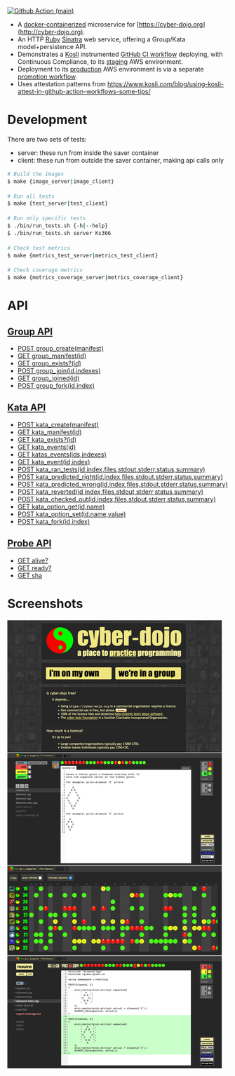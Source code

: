 [![Github Action (main)](https://github.com/cyber-dojo/saver/actions/workflows/commit_trigger.yml/badge.svg?branch=main)](https://github.com/cyber-dojo/saver/actions)

- A [docker-containerized](https://hub.docker.com/r/cyberdojo/saver/tags) microservice for [https://cyber-dojo.org](http://cyber-dojo.org).
- An HTTP [Ruby](https://www.ruby-lang.org) [Sinatra](http://sinatrarb.com/) web service, offering a Group/Kata model+persistence API.
- Demonstrates a [Kosli](https://www.kosli.com/) instrumented [GitHub CI workflow](https://app.kosli.com/cyber-dojo/flows/saver-ci/trails/) 
  deploying, with Continuous Compliance, to its [staging](https://app.kosli.com/cyber-dojo/environments/aws-beta/snapshots/) AWS environment.
- Deployment to its [production](https://app.kosli.com/cyber-dojo/environments/aws-prod/snapshots/) AWS environment is via a separate [promotion workflow](https://github.com/cyber-dojo/aws-prod-co-promotion).
- Uses attestation patterns from https://www.kosli.com/blog/using-kosli-attest-in-github-action-workflows-some-tips/

# Development

There are two sets of tests:
- server: these run from inside the saver container
- client: these run from outside the saver container, making api calls only 

```bash
# Build the images
$ make {image_server|image_client}

# Run all tests
$ make {test_server|test_client}

# Run only specific tests
$ ./bin/run_tests.sh {-h|--help}
$ ./bin/run_tests.sh server Ks366

# Check test metrics
$ make {metrics_test_server|metrics_test_client}

# Check coverage metrics
$ make {metrics_coverage_server|metrics_coverage_client}
```

# API

## [Group API](docs/api.md#group-api)

* [POST group_create(manifest)](docs/api.md#post-group_createmanifest)
* [GET group_manifest(id)](docs/api.md#get-group_manifestid)
* [GET group_exists?(id)](docs/api.md#get-group_existsid)
* [POST group_join(id,indexes)](docs/api.md#post-group_joinidindexes)
* [GET group_joined(id)](docs/api.md#get-group_joinedid)
* [POST group_fork(id,index)](docs/api.md#post-group_forkidindex)

## [Kata API](docs/api.md#kata-api)

* [POST kata_create(manifest)](docs/api.md#post-kata_createmanifest)
* [GET kata_manifest(id)](docs/api.md#get-kata_manifestid)
* [GET kata_exists?(id)](docs/api.md#get-kata_existsid)
* [GET kata_events(id)](docs/api.md#get-kata_eventsid)
* [GET katas_events(ids,indexes)](docs/api.md#get-katas_eventsidsindexes)
* [GET kata_event(id,index)](docs/api.md#get-kata_eventidindex)
* [POST kata_ran_tests(id,index,files,stdout,stderr,status,summary)](docs/api.md#post-kata_ran_testsidindexfilesstdoutstderrstatussummary)
* [POST kata_predicted_right(id,index,files,stdout,stderr,status,summary)](docs/api.md#post-kata_predicted_rightidindexfilesstdoutstderrstatussummary)
* [POST kata_predicted_wrong(id,index,files,stdout,stderr,status,summary)](docs/api.md#post-kata_predicted_wrongidindexfilesstdoutstderrstatussummary)
* [POST kata_reverted(id,index,files,stdout,stderr,status,summary)](docs/api.md#post-kata_revertedidindexfilesstdoutstderrstatussummary)
* [POST kata_checked_out(id,index,files,stdout,stderr,status,summary)](docs/api.md#post-kata_checked_outidindexfilesstdoutstderrstatussummary)
* [GET kata_option_get(id,name)](docs/api.md#get-kata_option_getidname)
* [POST kata_option_set(id,name,value)](docs/api.md#post-kata_option_setidnamevalue)
* [POST kata_fork(id,index)](docs/api.md#post-kata_forkidindex)


## [Probe API](docs/api.md#probe-api)

* [GET alive?](docs/api.md#get-alive)  
* [GET ready?](docs/api.md#get-ready)
* [GET sha](docs/api.md#get-sha)

# Screenshots

![cyber-dojo.org home page](https://github.com/cyber-dojo/cyber-dojo/blob/master/shared/home_page_snapshot.png)

